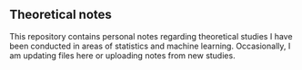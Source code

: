## Theoretical notes

This repository contains personal notes regarding theoretical studies I have been conducted in areas of statistics and machine learning. Occasionally, I am updating files here or uploading notes from new studies.
